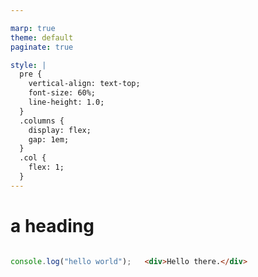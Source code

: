 ```yaml
---

marp: true
theme: default
paginate: true

style: |
  pre {
    vertical-align: text-top;
    font-size: 60%;
    line-height: 1.0;
  }
  .columns {
    display: flex;
    gap: 1em;
  }
  .col {
    flex: 1;
  }
---
```


# a heading

<div class="columns">
  <div class="col">

<!-- be sure to leave a blank line before code fence -->
```javascript
console.log("hello world");
```

  </div>

  <div class="col">

<!-- be sure to leave a blank line before code fence -->
```html
<div>Hello there.</div>
```
  </div>
</div>
